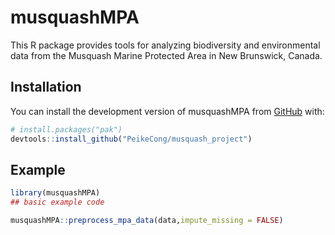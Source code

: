 
# musquashMPA

<!-- badges: start -->
<!-- badges: end -->

This R package provides tools for analyzing biodiversity and environmental data from the Musquash Marine Protected Area in New Brunswick, Canada.

## Installation

You can install the development version of musquashMPA from [GitHub](https://github.com/) with:

``` r
# install.packages("pak")
devtools::install_github("PeikeCong/musquash_project")
```

## Example


``` r
library(musquashMPA)
## basic example code

musquashMPA::preprocess_mpa_data(data,impute_missing = FALSE)


```

